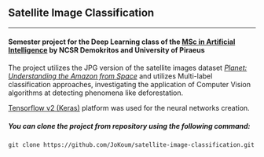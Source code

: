 ## Satellite Image Classification
---
#### Semester project for the Deep Learning class of the [MSc in Artificial Intelligence](http://msc-ai.iit.demokritos.gr/) by NCSR Demokritos and University of Piraeus

The project utilizes the JPG version of the satellite images dataset [*Planet: Understanding the Amazon from Space*](https://www.kaggle.com/c/planet-understanding-the-amazon-from-space) and utilizes Multi-label classification approaches, investigating the application of Computer Vision algorithms at detecting phenomena like deforestation.

[Tensorflow v2 (Keras)](https://www.tensorflow.org/) platform was used for the neural networks creation. 

##### You can clone the project from repository using the following command:

    git clone https://github.com/JoKoum/satellite-image-classification.git